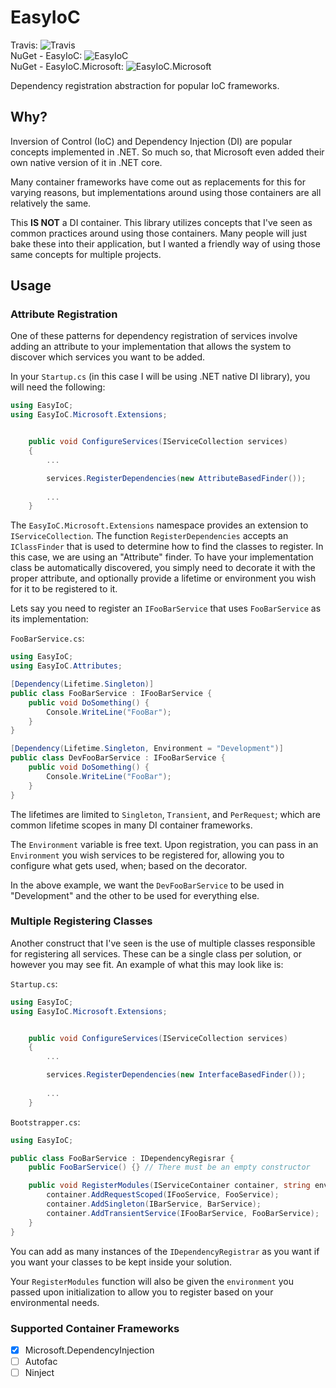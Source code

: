 # EasyIoC
Travis: ![Travis](https://api.travis-ci.org/hartmannr76/EasyIoC.svg?branch=master)  
NuGet - EasyIoC: ![EasyIoC](https://img.shields.io/nuget/v/EasyIoC.svg)  
NuGet - EasyIoC.Microsoft: ![EasyIoC.Microsoft](https://img.shields.io/nuget/v/EasyIoC.Microsoft.svg) 

Dependency registration abstraction for popular IoC frameworks.

## Why?
Inversion of Control (IoC) and Dependency Injection (DI)
are popular concepts implemented in .NET. So much so, that
Microsoft even added their own native version of it in .NET core.

Many container frameworks have come out as replacements for
this for varying reasons, but implementations around using those
containers are all relatively the same.

This **IS NOT** a DI container. This library utilizes concepts
that I've seen as common practices around using those containers.
Many people will just bake these into their application, but I
wanted a friendly way of using those same concepts for multiple
projects.

## Usage

### Attribute Registration
One of these patterns for dependency registration of services involve
adding an attribute to your implementation that allows the system
to discover which services you want to be added.

In your `Startup.cs` (in this case I will be using .NET native DI
library), you will need the following:

```c#
using EasyIoC;
using EasyIoC.Microsoft.Extensions;


    public void ConfigureServices(IServiceCollection services)
    {
        ...

        services.RegisterDependencies(new AttributeBasedFinder());
        
        ...
    }
```

The `EasyIoC.Microsoft.Extensions` namespace provides an
extension to `IServiceCollection`. The function `RegisterDependencies`
accepts an `IClassFinder` that is used to determine how to find
the classes to register. In this case, we are using an "Attribute"
finder. To have your implementation class be automatically 
discovered, you simply need to decorate it with the proper
attribute, and optionally provide a lifetime or environment you wish for it to be registered to it.

Lets say you need to register an `IFooBarService` that uses `FooBarService` as its implementation:

`FooBarService.cs`:
```c#
using EasyIoC;
using EasyIoC.Attributes;

[Dependency(Lifetime.Singleton)]
public class FooBarService : IFooBarService {
    public void DoSomething() {
        Console.WriteLine("FooBar");
    }
}

[Dependency(Lifetime.Singleton, Environment = "Development")]
public class DevFooBarService : IFooBarService {
    public void DoSomething() {
        Console.WriteLine("FooBar");
    }
}
```

The lifetimes are limited to `Singleton`, `Transient`, and 
`PerRequest`; which are common lifetime scopes in many DI
container frameworks.

The `Environment` variable is free text. Upon registration, you can pass in an `Environment` you wish services to be registered for, allowing you to configure what gets used, when; based on the decorator.

In the above example, we want the `DevFooBarService` to be used in "Development" and the other to be used for everything else.

### Multiple Registering Classes
Another construct that I've seen is the use of multiple classes
responsible for registering all services. These can be a 
single class per solution, or however you may see fit. An
example of what this may look like is:

`Startup.cs`:
```c#
using EasyIoC;
using EasyIoC.Microsoft.Extensions;


    public void ConfigureServices(IServiceCollection services)
    {
        ...

        services.RegisterDependencies(new InterfaceBasedFinder());
        
        ...
    }
```

`Bootstrapper.cs`:
```c#
using EasyIoC;

public class FooBarService : IDependencyRegisrar {
    public FooBarService() {} // There must be an empty constructor

    public void RegisterModules(IServiceContainer container, string environment) {
        container.AddRequestScoped(IFooService, FooService);
        container.AddSingleton(IBarService, BarService);
        container.AddTransientService(IFooBarService, FooBarService);
    }
}
```

You can add as many instances of the `IDependencyRegistrar` as you want
if you want your classes to be kept inside your solution.

Your `RegisterModules` function will also be given the `environment` you passed upon initialization to allow you to register based on your environmental needs.

### Supported Container Frameworks
- [X] Microsoft.DependencyInjection
- [ ] Autofac
- [ ] Ninject